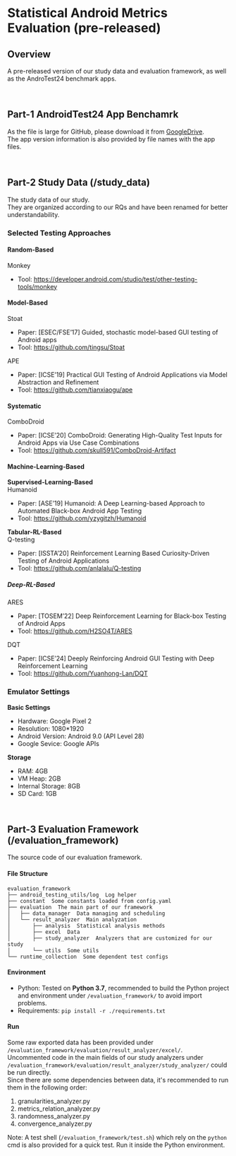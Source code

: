 # Statistical Android Metrics Evaluation (pre-released)
## Overview
A pre-released version of our study data and evaluation framework, as well as the AndroTest24 benchmark apps.

<br/>

## Part-1  AndroidTest24 App Benchamrk
As the file is large for GitHub, please download it from [GoogleDrive](https://drive.google.com/drive/folders/1Oi2FtP13uIldCiGaeHJ01Qj0YX-Py_wj?usp=sharing).<br />The app version information is also provided by file names with the app files.

<br/>

## Part-2 Study Data (/study_data)
The study data of our study.<br />They are organized according to our RQs and have been renamed for better understandability.

### Selected Testing Approaches
#### Random-Based
Monkey

- Tool: https://developer.android.com/studio/test/other-testing-tools/monkey
#### Model-Based
Stoat

- Paper: [ESEC/FSE’17] Guided, stochastic model-based GUI testing of Android apps
- Tool: https://github.com/tingsu/Stoat

APE

- Paper: [ICSE’19] Practical GUI Testing of Android Applications via Model Abstraction and Refinement
- Tool: https://github.com/tianxiaogu/ape
#### Systematic
ComboDroid

- Paper: [ICSE’20] ComboDroid: Generating High-Quality Test Inputs for Android Apps via Use Case Combinations
- Tool: https://github.com/skull591/ComboDroid-Artifact
#### Machine-Learning-Based
**Supervised-Learning-Based**<br />Humanoid

- Paper: [ASE’19] Humanoid: A Deep Learning-based Approach to Automated Black-box Android App Testing
- Tool: https://github.com/yzygitzh/Humanoid

**Tabular-RL-Based**<br />Q-testing

- Paper: [ISSTA’20] Reinforcement Learning Based Curiosity-Driven Testing of Android Applications
- Tool: https://github.com/anlalalu/Q-testing
##### Deep-RL-Based
ARES

- Paper: [TOSEM’22] Deep Reinforcement Learning for Black-box Testing of Android Apps
- Tool: https://github.com/H2SO4T/ARES

DQT

- Paper: [ICSE’24] Deeply Reinforcing Android GUI Testing with Deep Reinforcement Learning
- Tool: https://github.com/Yuanhong-Lan/DQT

### Emulator Settings
**Basic Settings**

- Hardware: Google Pixel 2
- Resolution: 1080*1920
- Android Version: Android 9.0 (API Level 28)
- Google Sevice: Google APIs

**Storage**

- RAM: 4GB
- VM Heap: 2GB
- Internal Storage: 8GB
- SD Card: 1GB

<br/>

## Part-3 Evaluation Framework (/evaluation_framework)
The source code of our evaluation framework.

#### File Structure
```
evaluation_framework
├── android_testing_utils/log  Log helper
├── constant  Some constants loaded from config.yaml
├── evaluation  The main part of our framework
│   ├── data_manager  Data managing and scheduling
│   └── result_analyzer  Main analyzation
│       ├── analysis  Statistical analysis methods
│       ├── excel  Data
│       ├── study_analyzer  Analyzers that are customized for our study
│       └── utils  Some utils
└── runtime_collection  Some dependent test configs

```

#### Environment

- Python: Tested on **Python 3.7**, recommended to build the Python project and environment under `/evaluation_framework/` to avoid import problems.
- Requirements: `pip install -r ./requirements.txt`

#### Run
Some raw exported data has been provided under `/evaluation_framework/evaluation/result_analyzer/excel/`.<br />Uncommented code in the main fields of our study analyzers under `/evaluation_framework/evaluation/result_analyzer/study_analyzer/` could be run directly.<br />Since there are some dependencies between data, it's recommended to run them in the following order:

1. granularities_analyzer.py
2. metrics_relation_analyzer.py
3. randomness_analyzer.py
4. convergence_analyzer.py

Note: A test shell (`/evaluation_framework/test.sh`) which rely on the `python` cmd is also provided for a quick test. Run it inside the Python environment.

